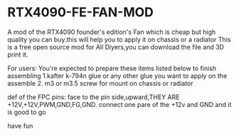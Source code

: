 # RTX4090-FE-FAN-MOD
A mod of the RTX4090 founder's edition's Fan which is cheap but high quality you can buy.this will help you to apply it on chassis or a radiator
This is a free open source mod for All Diyers,you can download the file and 3D print it.


For users:
  You're expected to prepare these items listed below to finish assembling
  1.kafter k-794n glue or any other glue you want to apply on the assemble
  2. m3 or m3.5 screw for mount on chassis or radiator

  def of the FPC pins: face to the pin side,upward,THEY ARE +12V,+12V,PWM,GND,FG,GND.
  connect one pare of the +12v and GND and it is good to go

have fun
